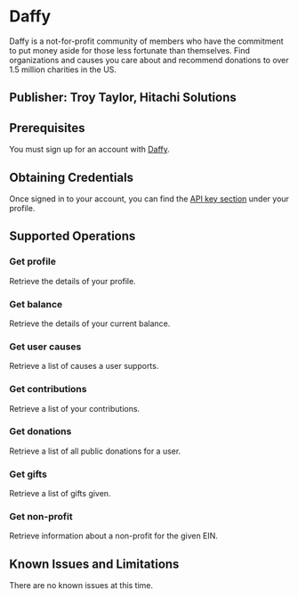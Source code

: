 # Daffy
Daffy is a not-for-profit community of members who have the commitment to put money aside for those less fortunate than themselves. Find organizations and causes you care about and recommend donations to over 1.5 million charities in the US.

## Publisher: Troy Taylor, Hitachi Solutions

## Prerequisites
You must sign up for an account with [Daffy](https://www.daffy.org/signup).

## Obtaining Credentials
Once signed in to your account, you can find the [API key section](https://www.daffy.org/settings/api) under your profile.

## Supported Operations
### Get profile
Retrieve the details of your profile.
### Get balance
Retrieve the details of your current balance.
### Get user causes
Retrieve a list of causes a user supports.
### Get contributions
Retrieve a list of your contributions.
### Get donations
Retrieve a list of all public donations for a user.
### Get gifts
Retrieve a list of gifts given.
### Get non-profit
Retrieve information about a non-profit for the given EIN.

## Known Issues and Limitations
There are no known issues at this time.
